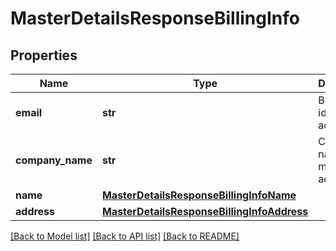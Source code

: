# MasterDetailsResponseBillingInfo

## Properties
Name | Type | Description | Notes
------------ | ------------- | ------------- | -------------
**email** | **str** | Billing email id of master account | [optional] 
**company_name** | **str** | Company name of master account | [optional] 
**name** | [**MasterDetailsResponseBillingInfoName**](MasterDetailsResponseBillingInfoName.md) |  | [optional] 
**address** | [**MasterDetailsResponseBillingInfoAddress**](MasterDetailsResponseBillingInfoAddress.md) |  | [optional] 

[[Back to Model list]](../README.md#documentation-for-models) [[Back to API list]](../README.md#documentation-for-api-endpoints) [[Back to README]](../README.md)


